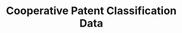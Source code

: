 ---
layout: default
bigquery: https://console.cloud.google.com/bigquery?p=patents-public-data&d=cpc&page=dataset
citation: '“Cooperative Patent Classification” by the EPO and USPTO, for public use. '
contributors: EPO, USPTO
cost: None
description: Cooperative Patent Classification Data contains the scheme and definitions
  of the Cooperative Patent Classification system for classifying patent documents.
  The CPC is the result of a partnership between the EPO and the USPTO in their joint
  effort to develop a common, internationally compatible classification system for
  technical documents, in particular patent publications, which will be used by both
  offices in the patent granting process
documentation: https://www.cooperativepatentclassification.org/cpcSchemeAndDefinitions
last_edit: 04/06/2022, 14:24:30
location: https://www.cooperativepatentclassification.org/index
maintained_by: USPTO, EPO
schema_fields:
- title_full
- not_allocatable
- residualReferences
- symbol
- level
- definition
- parents
- synonyms
- date_revised
- breakdown_code
- children
- titlePart
- limiting_references
- titleFull
- childGroups
- informative_references
- applicationReferences
- title_part
- status
- breakdownCode
- residual_references
- informativeReferences
- glossary
- additional_only
- notAllocatable
- dateRevised
- ipc_concordant
- ipcConcordant
- sizeCache
- child_groups
- application_references
- limitingReferences
shortname: cooperative_patent_classification
tags:
- patents
- science
title: Cooperative Patent Classification Data
uuid: 984374a7-16e9-4b35-9445-458daceb01bf
---